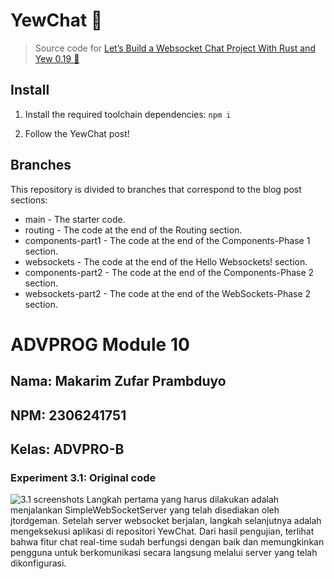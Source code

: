 # YewChat 💬

> Source code for [Let’s Build a Websocket Chat Project With Rust and Yew 0.19 🦀](https://fsjohnny.medium.com/lets-build-a-websockets-project-with-rust-and-yew-0-19-60720367399f)

## Install

1. Install the required toolchain dependencies:
   ```npm i```

2. Follow the YewChat post!

## Branches

This repository is divided to branches that correspond to the blog post sections:

* main - The starter code.
* routing - The code at the end of the Routing section.
* components-part1 - The code at the end of the Components-Phase 1 section.
* websockets - The code at the end of the Hello Websockets! section.
* components-part2 - The code at the end of the Components-Phase 2 section.
* websockets-part2 - The code at the end of the WebSockets-Phase 2 section.

# ADVPROG Module 10

## Nama: Makarim Zufar Prambduyo

## NPM: 2306241751

## Kelas: ADVPRO-B

### Experiment 3.1: Original code

![3.1 screenshots](/README_image/Screenshot%202025-05-22%20223743.png)
Langkah pertama yang harus dilakukan adalah menjalankan SimpleWebSocketServer yang telah disediakan oleh jtordgeman. Setelah server websocket berjalan, langkah selanjutnya adalah mengeksekusi aplikasi di repositori YewChat. Dari hasil pengujian, terlihat bahwa fitur chat real-time sudah berfungsi dengan baik dan memungkinkan pengguna untuk berkomunikasi secara langsung melalui server yang telah dikonfigurasi.
